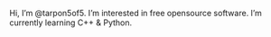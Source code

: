 Hi, I’m @tarpon5of5.
I’m interested in free opensource software.
I’m currently learning C++ & Python.
